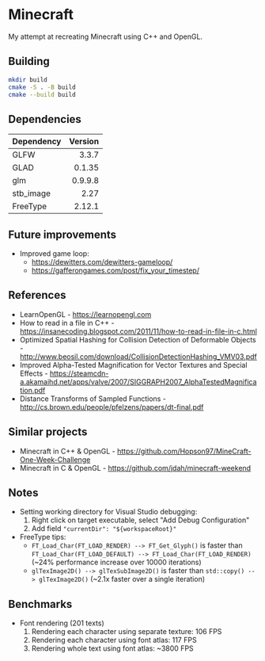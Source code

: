 # Minecraft

My attempt at recreating Minecraft using C++ and OpenGL.


## Building

```bash
mkdir build
cmake -S . -B build
cmake --build build
```

## Dependencies

| Dependency | Version |
| ---------- | ------: |
| GLFW       | 3.3.7   |
| GLAD       | 0.1.35  |
| glm        | 0.9.9.8 |
| stb_image  | 2.27    |
| FreeType   | 2.12.1  |


## Future improvements

* Improved game loop:
	* https://dewitters.com/dewitters-gameloop/
	* https://gafferongames.com/post/fix_your_timestep/


## References

* LearnOpenGL - https://learnopengl.com
* How to read in a file in C++ - https://insanecoding.blogspot.com/2011/11/how-to-read-in-file-in-c.html
* Optimized Spatial Hashing for Collision Detection of Deformable Objects - http://www.beosil.com/download/CollisionDetectionHashing_VMV03.pdf
* Improved Alpha-Tested Magnification for Vector Textures and Special Effects - https://steamcdn-a.akamaihd.net/apps/valve/2007/SIGGRAPH2007_AlphaTestedMagnification.pdf
* Distance Transforms of Sampled Functions - http://cs.brown.edu/people/pfelzens/papers/dt-final.pdf


## Similar projects

* Minecraft in C++ & OpenGL - https://github.com/Hopson97/MineCraft-One-Week-Challenge
* Minecraft in C & OpenGL - https://github.com/jdah/minecraft-weekend


## Notes

* Setting working directory for Visual Studio debugging:
	1. Right click on target executable, select "Add Debug Configuration"
	2. Add field `"currentDir": "${workspaceRoot}"`
* FreeType tips:
	* `FT_Load_Char(FT_LOAD_RENDER) --> FT_Get_Glyph()` is faster than `FT_Load_Char(FT_LOAD_DEFAULT) --> FT_Load_Char(FT_LOAD_RENDER)` (~24% performance increase over 10000 iterations)
	* `glTexImage2D() --> glTexSubImage2D()` is faster than `std::copy() --> glTexImage2D()` (~2.1x faster over a single iteration)

## Benchmarks

* Font rendering (201 texts)
	1. Rendering each character using separate texture: 106 FPS
	1. Rendering each character using font atlas: 117 FPS
	1. Rendering whole text using font atlas: ~3800 FPS

